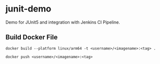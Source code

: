 # junit-demo
Demo for JUnit5 and integration with Jenkins CI Pipeline. 

## Build Docker File
```docker build --platform linux/arm64 -t <username>/<imagename>:<tag> .```

```docker push <username>/<imagename>:<tag>```